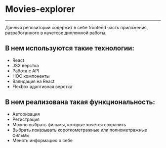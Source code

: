 # Movies-explorer
___
Данный репозиторий содержит в себе frontend часть приложения, 
разработанного в качетсве дипломной работы.

## В нем используются такие технологии:

- React
- JSX верстка
- Работа с API
- НОС компоненты
- Валидация на React
- Flexbox адаптивная верстка

## В нем реализована такая функциональность:

- Авторизация
- Регистрация
- Можно выбрать фильмы, которые хочется сохранить
- Выбрать показывать короткометражные или полнометражные фильмы
- Менять информацию о себе
